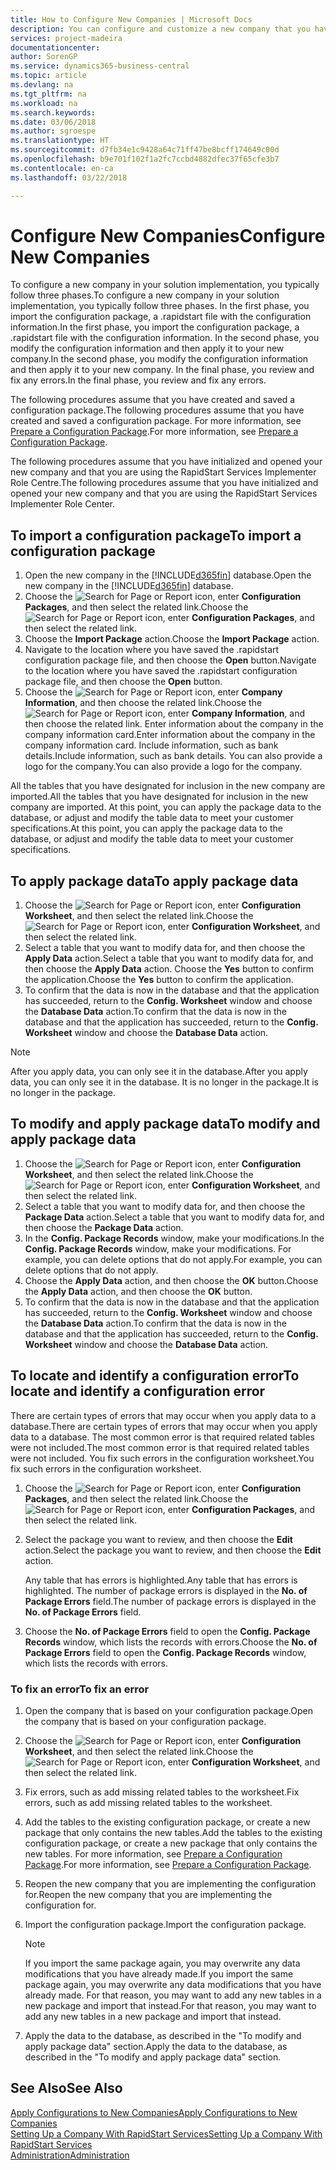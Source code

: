 ```yaml
---
title: How to Configure New Companies | Microsoft Docs
description: You can configure and customize a new company that you have created. To fine tune your implementation, you proceed in three phases to complete your configuration.
services: project-madeira
documentationcenter: 
author: SorenGP
ms.service: dynamics365-business-central
ms.topic: article
ms.devlang: na
ms.tgt_pltfrm: na
ms.workload: na
ms.search.keywords: 
ms.date: 03/06/2018
ms.author: sgroespe
ms.translationtype: HT
ms.sourcegitcommit: d7fb34e1c9428a64c71ff47be8bcff174649c00d
ms.openlocfilehash: b9e701f102f1a2fc7ccbd4882dfec37f65cfe3b7
ms.contentlocale: en-ca
ms.lasthandoff: 03/22/2018

---
```

# <a name="configure-new-companies"></a><span data-ttu-id="13196-104">Configure New Companies</span><span class="sxs-lookup"><span data-stu-id="13196-104">Configure New Companies</span></span>
<span data-ttu-id="13196-105">To configure a new company in your solution implementation, you typically follow three phases.</span><span class="sxs-lookup"><span data-stu-id="13196-105">To configure a new company in your solution implementation, you typically follow three phases.</span></span> <span data-ttu-id="13196-106">In the first phase, you import the configuration package, a .rapidstart file with the configuration information.</span><span class="sxs-lookup"><span data-stu-id="13196-106">In the first phase, you import the configuration package, a .rapidstart file with the configuration information.</span></span> <span data-ttu-id="13196-107">In the second phase, you modify the configuration information and then apply it to your new company.</span><span class="sxs-lookup"><span data-stu-id="13196-107">In the second phase, you modify the configuration information and then apply it to your new company.</span></span> <span data-ttu-id="13196-108">In the final phase, you review and fix any errors.</span><span class="sxs-lookup"><span data-stu-id="13196-108">In the final phase, you review and fix any errors.</span></span>  

<span data-ttu-id="13196-109">The following procedures assume that you have created and saved a configuration package.</span><span class="sxs-lookup"><span data-stu-id="13196-109">The following procedures assume that you have created and saved a configuration package.</span></span> <span data-ttu-id="13196-110">For more information, see [Prepare a Configuration Package](admin-how-to-prepare-a-configuration-package.md).</span><span class="sxs-lookup"><span data-stu-id="13196-110">For more information, see [Prepare a Configuration Package](admin-how-to-prepare-a-configuration-package.md).</span></span>  

<span data-ttu-id="13196-111">The following procedures assume that you have initialized and opened your new company and that you are using the RapidStart Services Implementer Role Centre.</span><span class="sxs-lookup"><span data-stu-id="13196-111">The following procedures assume that you have initialized and opened your new company and that you are using the RapidStart Services Implementer Role Center.</span></span>

## <a name="to-import-a-configuration-package"></a><span data-ttu-id="13196-112">To import a configuration package</span><span class="sxs-lookup"><span data-stu-id="13196-112">To import a configuration package</span></span>  
1. <span data-ttu-id="13196-113">Open the new company in the [!INCLUDE[d365fin](includes/d365fin_md.md)] database.</span><span class="sxs-lookup"><span data-stu-id="13196-113">Open the new company in the [!INCLUDE[d365fin](includes/d365fin_md.md)] database.</span></span>  
2. <span data-ttu-id="13196-114">Choose the ![Search for Page or Report](media/ui-search/search_small.png "Search for Page or Report icon") icon, enter **Configuration Packages**, and then select the related link.</span><span class="sxs-lookup"><span data-stu-id="13196-114">Choose the ![Search for Page or Report](media/ui-search/search_small.png "Search for Page or Report icon") icon, enter **Configuration Packages**, and then select the related link.</span></span>  
3. <span data-ttu-id="13196-115">Choose the **Import Package** action.</span><span class="sxs-lookup"><span data-stu-id="13196-115">Choose the **Import Package** action.</span></span>  
4. <span data-ttu-id="13196-116">Navigate to the location where you have saved the .rapidstart configuration package file, and then choose the **Open** button.</span><span class="sxs-lookup"><span data-stu-id="13196-116">Navigate to the location where you have saved the .rapidstart configuration package file, and then choose the **Open** button.</span></span>  
5. <span data-ttu-id="13196-117">Choose the ![Search for Page or Report](media/ui-search/search_small.png "Search for Page or Report icon") icon, enter **Company Information**, and then choose the related link.</span><span class="sxs-lookup"><span data-stu-id="13196-117">Choose the ![Search for Page or Report](media/ui-search/search_small.png "Search for Page or Report icon") icon, enter **Company Information**, and then choose the related link.</span></span> <span data-ttu-id="13196-118">Enter information about the company in the company information card.</span><span class="sxs-lookup"><span data-stu-id="13196-118">Enter information about the company in the company information card.</span></span> <span data-ttu-id="13196-119">Include information, such as bank details.</span><span class="sxs-lookup"><span data-stu-id="13196-119">Include information, such as bank details.</span></span> <span data-ttu-id="13196-120">You can also provide a logo for the company.</span><span class="sxs-lookup"><span data-stu-id="13196-120">You can also provide a logo for the company.</span></span>  

<span data-ttu-id="13196-121">All the tables that you have designated for inclusion in the new company are imported.</span><span class="sxs-lookup"><span data-stu-id="13196-121">All the tables that you have designated for inclusion in the new company are imported.</span></span> <span data-ttu-id="13196-122">At this point, you can apply the package data to the database, or adjust and modify the table data to meet your customer specifications.</span><span class="sxs-lookup"><span data-stu-id="13196-122">At this point, you can apply the package data to the database, or adjust and modify the table data to meet your customer specifications.</span></span>  

## <a name="to-apply-package-data"></a><span data-ttu-id="13196-123">To apply package data</span><span class="sxs-lookup"><span data-stu-id="13196-123">To apply package data</span></span>  
1. <span data-ttu-id="13196-124">Choose the ![Search for Page or Report](media/ui-search/search_small.png "Search for Page or Report icon") icon, enter **Configuration Worksheet**, and then select the related link.</span><span class="sxs-lookup"><span data-stu-id="13196-124">Choose the ![Search for Page or Report](media/ui-search/search_small.png "Search for Page or Report icon") icon, enter **Configuration Worksheet**, and then select the related link.</span></span>  
2. <span data-ttu-id="13196-125">Select a table that you want to modify data for, and then choose the **Apply Data** action.</span><span class="sxs-lookup"><span data-stu-id="13196-125">Select a table that you want to modify data for, and then choose the **Apply Data** action.</span></span> <span data-ttu-id="13196-126">Choose the **Yes** button to confirm the application.</span><span class="sxs-lookup"><span data-stu-id="13196-126">Choose the **Yes** button to confirm the application.</span></span>
3. <span data-ttu-id="13196-127">To confirm that the data is now in the database and that the application has succeeded, return to the **Config. Worksheet** window and choose the **Database Data** action.</span><span class="sxs-lookup"><span data-stu-id="13196-127">To confirm that the data is now in the database and that the application has succeeded, return to the **Config. Worksheet** window and choose the **Database Data** action.</span></span>  

> [!NOTE]  
>  <span data-ttu-id="13196-128">After you apply data, you can only see it in the database.</span><span class="sxs-lookup"><span data-stu-id="13196-128">After you apply data, you can only see it in the database.</span></span> <span data-ttu-id="13196-129">It is no longer in the package.</span><span class="sxs-lookup"><span data-stu-id="13196-129">It is no longer in the package.</span></span>  

## <a name="to-modify-and-apply-package-data"></a><span data-ttu-id="13196-130">To modify and apply package data</span><span class="sxs-lookup"><span data-stu-id="13196-130">To modify and apply package data</span></span>  
1. <span data-ttu-id="13196-131">Choose the ![Search for Page or Report](media/ui-search/search_small.png "Search for Page or Report icon") icon, enter **Configuration Worksheet**, and then select the related link.</span><span class="sxs-lookup"><span data-stu-id="13196-131">Choose the ![Search for Page or Report](media/ui-search/search_small.png "Search for Page or Report icon") icon, enter **Configuration Worksheet**, and then select the related link.</span></span>  
2. <span data-ttu-id="13196-132">Select a table that you want to modify data for, and then choose the **Package Data** action.</span><span class="sxs-lookup"><span data-stu-id="13196-132">Select a table that you want to modify data for, and then choose the **Package Data** action.</span></span>  
3. <span data-ttu-id="13196-133">In the **Config. Package Records** window, make your modifications.</span><span class="sxs-lookup"><span data-stu-id="13196-133">In the **Config. Package Records** window, make your modifications.</span></span> <span data-ttu-id="13196-134">For example, you can delete options that do not apply.</span><span class="sxs-lookup"><span data-stu-id="13196-134">For example, you can delete options that do not apply.</span></span>  
4. <span data-ttu-id="13196-135">Choose the **Apply Data** action, and then choose the **OK** button.</span><span class="sxs-lookup"><span data-stu-id="13196-135">Choose the **Apply Data** action, and then choose the **OK** button.</span></span>  
5. <span data-ttu-id="13196-136">To confirm that the data is now in the database and that the application has succeeded, return to the **Config. Worksheet** window and choose the **Database Data** action.</span><span class="sxs-lookup"><span data-stu-id="13196-136">To confirm that the data is now in the database and that the application has succeeded, return to the **Config. Worksheet** window and choose the **Database Data** action.</span></span>  

## <a name="to-locate-and-identify-a-configuration-error"></a><span data-ttu-id="13196-137">To locate and identify a configuration error</span><span class="sxs-lookup"><span data-stu-id="13196-137">To locate and identify a configuration error</span></span>  
<span data-ttu-id="13196-138">There are certain types of errors that may occur when you apply data to a database.</span><span class="sxs-lookup"><span data-stu-id="13196-138">There are certain types of errors that may occur when you apply data to a database.</span></span> <span data-ttu-id="13196-139">The most common error is that required related tables were not included.</span><span class="sxs-lookup"><span data-stu-id="13196-139">The most common error is that required related tables were not included.</span></span> <span data-ttu-id="13196-140">You fix such errors in the configuration worksheet.</span><span class="sxs-lookup"><span data-stu-id="13196-140">You fix such errors in the configuration worksheet.</span></span>

1. <span data-ttu-id="13196-141">Choose the ![Search for Page or Report](media/ui-search/search_small.png "Search for Page or Report icon") icon, enter **Configuration Packages**, and then select the related link.</span><span class="sxs-lookup"><span data-stu-id="13196-141">Choose the ![Search for Page or Report](media/ui-search/search_small.png "Search for Page or Report icon") icon, enter **Configuration Packages**, and then select the related link.</span></span>  
2. <span data-ttu-id="13196-142">Select the package you want to review, and then choose the **Edit** action.</span><span class="sxs-lookup"><span data-stu-id="13196-142">Select the package you want to review, and then choose the **Edit** action.</span></span>  

    <span data-ttu-id="13196-143">Any table that has errors is highlighted.</span><span class="sxs-lookup"><span data-stu-id="13196-143">Any table that has errors is highlighted.</span></span> <span data-ttu-id="13196-144">The number of package errors is displayed in the **No. of Package Errors** field.</span><span class="sxs-lookup"><span data-stu-id="13196-144">The number of package errors is displayed in the **No. of Package Errors** field.</span></span>  

3. <span data-ttu-id="13196-145">Choose the **No. of Package Errors** field to open the **Config. Package Records** window, which lists the records with errors.</span><span class="sxs-lookup"><span data-stu-id="13196-145">Choose the **No. of Package Errors** field to open the **Config. Package Records** window, which lists the records with errors.</span></span>  

### <a name="to-fix-an-error"></a><span data-ttu-id="13196-146">To fix an error</span><span class="sxs-lookup"><span data-stu-id="13196-146">To fix an error</span></span>  
1. <span data-ttu-id="13196-147">Open the company that is based on your configuration package.</span><span class="sxs-lookup"><span data-stu-id="13196-147">Open the company that is based on your configuration package.</span></span>  
2. <span data-ttu-id="13196-148">Choose the ![Search for Page or Report](media/ui-search/search_small.png "Search for Page or Report icon") icon, enter **Configuration Worksheet**, and then select the related link.</span><span class="sxs-lookup"><span data-stu-id="13196-148">Choose the ![Search for Page or Report](media/ui-search/search_small.png "Search for Page or Report icon") icon, enter **Configuration Worksheet**, and then select the related link.</span></span>  
3. <span data-ttu-id="13196-149">Fix errors, such as add missing related tables to the worksheet.</span><span class="sxs-lookup"><span data-stu-id="13196-149">Fix errors, such as add missing related tables to the worksheet.</span></span>  
4. <span data-ttu-id="13196-150">Add the tables to the existing configuration package, or create a new package that only contains the new tables.</span><span class="sxs-lookup"><span data-stu-id="13196-150">Add the tables to the existing configuration package, or create a new package that only contains the new tables.</span></span> <span data-ttu-id="13196-151">For more information, see [Prepare a Configuration Package](admin-how-to-prepare-a-configuration-package.md).</span><span class="sxs-lookup"><span data-stu-id="13196-151">For more information, see [Prepare a Configuration Package](admin-how-to-prepare-a-configuration-package.md).</span></span>  
5. <span data-ttu-id="13196-152">Reopen the new company that you are implementing the configuration for.</span><span class="sxs-lookup"><span data-stu-id="13196-152">Reopen the new company that you are implementing the configuration for.</span></span>  
6. <span data-ttu-id="13196-153">Import the configuration package.</span><span class="sxs-lookup"><span data-stu-id="13196-153">Import the configuration package.</span></span>  

    > [!NOTE]  
    >  <span data-ttu-id="13196-154">If you import the same package again, you may overwrite any data modifications that you have already made.</span><span class="sxs-lookup"><span data-stu-id="13196-154">If you import the same package again, you may overwrite any data modifications that you have already made.</span></span> <span data-ttu-id="13196-155">For that reason, you may want to add any new tables in a new package and import that instead.</span><span class="sxs-lookup"><span data-stu-id="13196-155">For that reason, you may want to add any new tables in a new package and import that instead.</span></span>  

7. <span data-ttu-id="13196-156">Apply the data to the database, as described in the "To modify and apply package data" section.</span><span class="sxs-lookup"><span data-stu-id="13196-156">Apply the data to the database, as described in the "To modify and apply package data" section.</span></span>

## <a name="see-also"></a><span data-ttu-id="13196-157">See Also</span><span class="sxs-lookup"><span data-stu-id="13196-157">See Also</span></span>  
[<span data-ttu-id="13196-158">Apply Configurations to New Companies</span><span class="sxs-lookup"><span data-stu-id="13196-158">Apply Configurations to New Companies</span></span>](admin-apply-configuration-to-new-companies.md)  
[<span data-ttu-id="13196-159">Setting Up a Company With RapidStart Services</span><span class="sxs-lookup"><span data-stu-id="13196-159">Setting Up a Company With RapidStart Services</span></span>](admin-set-up-a-company-with-rapidstart.md)  
[<span data-ttu-id="13196-160">Administration</span><span class="sxs-lookup"><span data-stu-id="13196-160">Administration</span></span>](admin-setup-and-administration.md)

